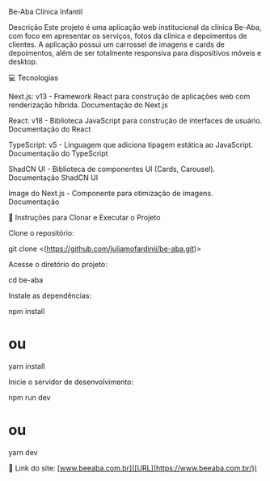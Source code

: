 Be-Aba Clínica Infantil

Descrição
Este projeto é uma aplicação web institucional da clínica Be-Aba, com foco em apresentar os serviços, fotos da clínica e depoimentos de clientes. A aplicação possui um carrossel de imagens e cards de depoimentos, além de ser totalmente responsiva para dispositivos móveis e desktop.

💻 Tecnologias

Next.js: v13 - Framework React para construção de aplicações web com renderização híbrida. Documentação do Next.js

React: v18 - Biblioteca JavaScript para construção de interfaces de usuário. Documentação do React

TypeScript: v5 - Linguagem que adiciona tipagem estática ao JavaScript. Documentação do TypeScript

ShadCN UI - Biblioteca de componentes UI (Cards, Carousel). Documentação ShadCN UI

Image do Next.js - Componente para otimização de imagens. Documentação

🚀 Instruções para Clonar e Executar o Projeto

Clone o repositório:

git clone <(https://github.com/juliamofardinii/be-aba.git)>


Acesse o diretório do projeto:

cd be-aba


Instale as dependências:

npm install
# ou
yarn install


Inicie o servidor de desenvolvimento:

npm run dev
# ou
yarn dev


🔗 Link do site:
[www.beeaba.com.br]([URL](https://www.beeaba.com.br/))
